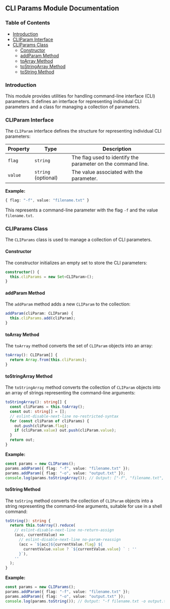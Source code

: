 ## CLI Params Module Documentation

### Table of Contents

* [Introduction](#introduction)
* [CLIParam Interface](#cliparam-interface)
* [CLIParams Class](#cliparams-class)
    * [Constructor](#constructor)
    * [addParam Method](#addparam-method)
    * [toArray Method](#toarray-method)
    * [toStringArray Method](#tostringarray-method)
    * [toString Method](#tostring-method)

### Introduction 

This module provides utilities for handling command-line interface (CLI) parameters. It defines an interface for representing individual CLI parameters and a class for managing a collection of parameters. 

### CLIParam Interface

The `CLIParam` interface defines the structure for representing individual CLI parameters:

| Property | Type | Description |
|---|---|---|
| `flag` | `string` | The flag used to identify the parameter on the command line.  |
| `value` | `string` (optional) | The value associated with the parameter. |

**Example:**

```typescript
{ flag: "-f", value: "filename.txt" } 
```

This represents a command-line parameter with the flag `-f` and the value `filename.txt`.

### CLIParams Class

The `CLIParams` class is used to manage a collection of CLI parameters.

#### Constructor

The constructor initializes an empty set to store the CLI parameters:

```typescript
constructor() {
  this.cliParams = new Set<CLIParam>();
}
```

#### addParam Method

The `addParam` method adds a new `CLIParam` to the collection:

```typescript
addParam(cliParam: CLIParam) {
  this.cliParams.add(cliParam);
}
```

#### toArray Method

The `toArray` method converts the set of `CLIParam` objects into an array:

```typescript
toArray(): CLIParam[] {
  return Array.from(this.cliParams);
}
```

#### toStringArray Method

The `toStringArray` method converts the collection of `CLIParam` objects into an array of strings representing the command-line arguments:

```typescript
toStringArray(): string[] {
  const cliParams = this.toArray();
  const out: string[] = [];
  // eslint-disable-next-line no-restricted-syntax
  for (const cliParam of cliParams) {
    out.push(cliParam.flag);
    if (cliParam.value) out.push(cliParam.value);
  }
  return out;
}
```

**Example:**

```typescript
const params = new CLIParams();
params.addParam({ flag: "-f", value: "filename.txt" });
params.addParam({ flag: "-o", value: "output.txt" });
console.log(params.toStringArray()); // Output: ["-f", "filename.txt", "-o", "output.txt"]
```

#### toString Method

The `toString` method converts the collection of `CLIParam` objects into a string representing the command-line arguments, suitable for use in a shell command:

```typescript
toString(): string {
  return this.toArray().reduce(
    // eslint-disable-next-line no-return-assign
    (acc, currentValue) =>
      // eslint-disable-next-line no-param-reassign
      (acc = `${acc}${currentValue.flag} ${
        currentValue.value ? `${currentValue.value} ` : ''
      }`),
    ''
  );
}
```

**Example:**

```typescript
const params = new CLIParams();
params.addParam({ flag: "-f", value: "filename.txt" });
params.addParam({ flag: "-o", value: "output.txt" });
console.log(params.toString()); // Output: "-f filename.txt -o output.txt "
```
